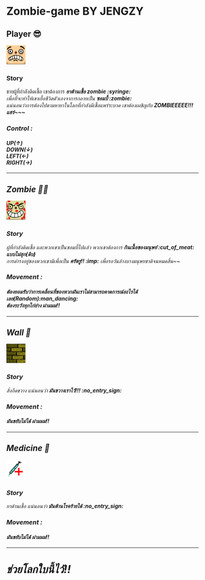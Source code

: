 # Zombie-game BY JENGZY
## Player :sunglasses:

<img src="src/main/java/org/example/assets/Player.png" />

### Story

<p>
ชายผู้ที่กำลังติดเชื้อ เขาต้องการ <em><strong>ยาต้านเชื้อ zombie :syringe:</strong><em><br/>
เพื่อที่จะทำให้เขาเยื้อชีวิตตัวเองจาการกลายเป็น <em><strong>ซอมบี้ :zombie:</strong><em><br/>
แน่นอนว่าการต้องไปตามหายาในโลกที่กำลังมีเชื้อแพร่ระบาด เขาต้องเผชิญกับ <strong>ZOMBIEEEEE!!! แฮร่~~~</strong>
</p>

### Control :
<h4>
UP(↑) <br/>
DOWN(↓) <br/>
LEFT(←) <br/>
RIGHT(→) <br/>
</h4>
<hr/>

## Zombie :zombie_man:

<img src="src/main/java/org/example/assets/Enemy.png" />

### Story

<p>
ผู้ที่กำลังติดเชื้อ และพวกเขาเป็นซอมบี้ไปแล้ว พวกเขาต้องการ <em><strong>กินเนื้อของมนุษย์ :cut_of_meat: แบบไม่สุก(ดิบ)</strong><em><br/>
การดำรงอยู่ของพวกเขามีเพื่อเป็น <em><strong>ศรัตรู!! :imp:</strong><em> เพื่อรอวันล้างบางมนุษยชาติจนหมดสิ้น~~<br/>
</p>

### Movement :
<h4>
ต้องยอมรับว่าการเคลื่อนที่ของพวกมันเราไม่สามารถคาดการณ์อะไรได้เลย(Random):man_dancing:<br/>
<em><strong>ต้องระวังทุกไก่ย่าง</strong><em> ผ่ามมม!!
</h4>
<hr/>

## Wall :bricks:

<img src="src/main/java/org/example/assets/Wall.png" />

### Story

<p>
สิ่งกีดขวาง แน่นอนว่า<em><strong> มันขวางเราไว้!!! :no_entry_sign:</strong><em>
</p>

### Movement :
<h4>
<em><strong>มันขยับไม่ได้</strong><em> ผ่ามมม!!
</h4>
<hr/>

## Medicine :syringe:

<img src="src/main/java/org/example/assets/Medical.png" />

### Story

<p>
ยาต้านเชื้อ แน่นอนว่า<em><strong> มันต้านโรคร้ายได้ :no_entry_sign:</strong><em>
</p>

### Movement :
<h4>
<em><strong>มันขยับไม่ได้</strong><em> ผ่ามมม!!
</h4>
<hr/>

<h1>ช่วยโลกใบนี้ไว้!!</h1>
